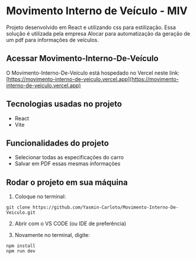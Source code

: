 # Movimento Interno de Veículo - MIV

Projeto desenvolvido em React e utilizando css para estilização.
Essa solução é utilizada pela empresa Alocar para automatização da geração de um pdf para informações de veículos.

## Acessar Movimento-Interno-De-Veículo
O Movimento-Interno-De-Veículo está hospedado no Vercel neste link: [https://movimento-interno-de-veiculo.vercel.app](https://movimento-interno-de-veiculo.vercel.app)

## Tecnologias usadas no projeto
* React
* Vite

## Funcionalidades do projeto
* Selecionar todas as especificações do carro
* Salvar em PDF essas mesmas informações

## Rodar o projeto em sua máquina
1. Coloque no terminal:
```
git clone https://github.com/Yasmin-Carloto/Movimento-Interno-De-Veiculo.git
```
2. Abrir com o VS CODE (ou IDE de preferência)

2. Novamente no terminal, digite:
```
npm install
npm run dev
```